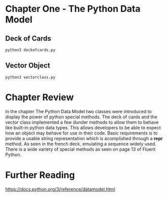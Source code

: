 # Chapter One - The Python Data Model

## Deck of Cards
```shell
python3 deckofcards.py
```

## Vector Object 
```shell
python3 vectorclass.py
```

# Chapter Review
In the chapter The Python Data Model two classes were introduced to display the power of python special methods. 
The deck of cards and the vector class implemented a few dunder methods to allow them to behave like built-in
python data types. This allows developers to be able to expect how an object may behave for use in their code.
Basic requirements is to provide a usable string representation which is acomplished through a __repr__ method.
As seen in the french deck, emulating a sequence widely used. There is a wide variety of special methods
as seen on page 13 of Fluent Python.

# Further Reading
https://docs.python.org/3/reference/datamodel.html
